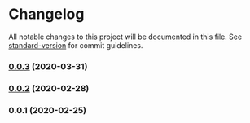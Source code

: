 # Changelog

All notable changes to this project will be documented in this file. See [standard-version](https://github.com/conventional-changelog/standard-version) for commit guidelines.

### [0.0.3](https://github.com/Krivega/stack-promises/compare/v0.0.2...v0.0.3) (2020-03-31)

### [0.0.2](https://github.com/Krivega/stack-promises/compare/v0.0.1...v0.0.2) (2020-02-28)

### 0.0.1 (2020-02-25)
